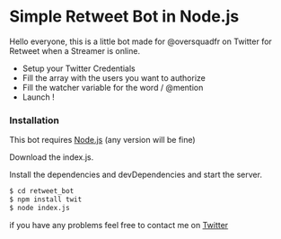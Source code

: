 # Simple Retweet Bot in Node.js

Hello everyone, this is a little bot made for @oversquadfr on Twitter for Retweet when a Streamer is online.

  - Setup your Twitter Credentials
  - Fill the array with the users you want to authorize
  - Fill the watcher variable for the word / @mention
  - Launch !

### Installation

This bot requires [Node.js](https://nodejs.org/) (any version will be fine)

Download the index.js.

Install the dependencies and devDependencies and start the server.

```sh
$ cd retweet_bot
$ npm install twit
$ node index.js
```

if you have any problems feel free to contact me on [Twitter](https://twitter.com/shug0)
